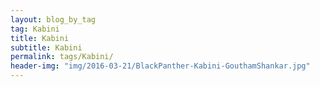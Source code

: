 ```yaml
---
layout: blog_by_tag
tag: Kabini
title: Kabini
subtitle: Kabini
permalink: tags/Kabini/
header-img: "img/2016-03-21/BlackPanther-Kabini-GouthamShankar.jpg"
---
```

